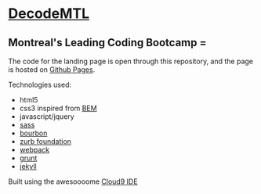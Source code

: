 # [DecodeMTL](http://www.decodemtl.com)
## Montreal's Leading Coding Bootcamp =

The code for the landing page is open through this repository, and the page is hosted on [Github Pages](https://pages.github.com/).

Technologies used:
* html5
* css3 inspired from [BEM](https://bem.info/)
* javascript/jquery
* [sass](http://sass-lang.com/)
* [bourbon](http://bourbon.io/)
* [zurb foundation](http://foundation.zurb.com/)
* [webpack](http://webpack.github.io/)
* [grunt](http://gruntjs.com/)
* [jekyll](http://jekyllrb.com/)


Built using the awesoooome [Cloud9 IDE](http://c9.io/)

